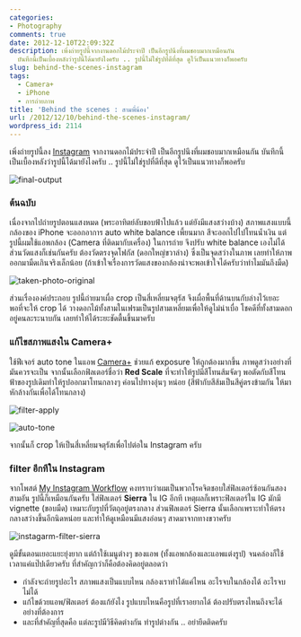 ```yaml
---
categories:
- Photography
comments: true
date: 2012-12-10T22:09:32Z
description: เพิ่งถ่ายรูปนี้จากงานดอกไม้ประจำปี เป็นอีกรูปนึงที่ผมชอบมากเหมือนกัน
  บันทึกนี้เป็นเบื้องหลังว่ารูปนี้ได้มายังไงครับ .. รูปนี้ไม่ใช่รูปที่ดีที่สุด ดูไว้เป็นแนวทางก็พอครับ
slug: behind-the-scenes-instagram
tags:
  - Camera+
  - iPhone
  - การถ่ายภาพ
title: 'Behind the scenes : สามพี่น้อง'
url: /2012/12/10/behind-the-scenes-instagram/
wordpress_id: 2114
---
```


เพิ่งถ่ายรูปนี้ลง [Instagram](http://instagram.com/p/TA_A7zlWZx/) จากงานดอกไม้ประจำปี เป็นอีกรูปนึงที่ผมชอบมากเหมือนกัน บันทึกนี้เป็นเบื้องหลังว่ารูปนี้ได้มายังไงครับ .. รูปนี้ไม่ใช่รูปที่ดีที่สุด ดูไว้เป็นแนวทางก็พอครับ

![final-output](https://farm9.staticflickr.com/8357/8261411380_b127cbd299_z.jpg)

### ต้นฉบับ

เนื่องจากไปถ่ายรูปตอนแสงหมด (พระอาทิตย์ลับขอบฟ้าไปแล้ว แต่ยังมีแสงสว่างบ้าง) สภาพแสงแบบนี้ กล้องของ iPhone จะออกอาการ auto white balance เพี้ยนมาก สีจะออกไปไปโทนน้ำเงิน แต่รูปนี้ผมใช้แอพกล้อง (Camera ที่ติดมากับเครื่อง) ในการถ่าย จึงปรับ white balance เองไม่ได้ ส่วนวัดแสงก็เช่นกันครับ ต้องวัดตรงจุดโฟกัส (ดอกใหญ่ขวาล่าง) ซึ่งเป็นจุดสว่างในภาพ เลยทำให้ภาพออกมามืดเกินจริงเล็กน้อย (ถ้าเข้าใจเรื่องการวัดแสงของกล้องน่าจะพอเข้าใจได้ครับว่าทำไมมันถึงมืด)

![taken-photo-original](https://farm9.staticflickr.com/8351/8261403942_b1ed27c046_z.jpg)

ส่วนเรื่ององค์ประกอบ รูปนี้ถ่ายมาเผื่อ crop เป็นสี่เหลี่ยมจตุรัส จึงเผื่อพื้นที่ด้านบนกับล่างไว้เยอะพอที่จะให้ crop ได้ วางดอกไม้ทั้งสามในเฟรมเป็นรูปสามเหลี่ยมเพื่อให้ดูไม่น่าเบื่อ โชคดีที่ทั้งสามดอกอยู่คนละระนาบกัน เลยทำให้ได้ระยะชัดตื้นขึ้นมาครับ

### แก้ไขสภาพแสงใน Camera+

ใช้ฟีเจอร์ auto tone ในแอพ [Camera+](http://apparai.in.th/2012/04/%E0%B8%96%E0%B9%88%E0%B8%B2%E0%B8%A2-%E0%B9%81%E0%B8%95%E0%B9%88%E0%B8%87%E0%B8%A0%E0%B8%B2%E0%B8%9E%E0%B9%83%E0%B8%99-iphone-%E0%B8%94%E0%B9%89%E0%B8%A7%E0%B8%A2-camera/) ช่วยแก้ exposure ให้ถูกต้องมากขึ้น ภาพดูสว่างอย่างที่มันควรจะเป็น จากนั้นเลือกฟิลเตอร์ชื่อว่า **Red Scale** ที่จะทำให้รูปมีสีโทนส้มจัดๆ พอตัดกับสีโทนฟ้าของรูปเดิมทำให้รูปออกมาโทนกลางๆ ค่อนไปทางอุ่นๆ หน่อย (สีฟ้ากับสีส้มเป็นสีคู่ตรงข้ามกัน ให้มาหักล้างกันเพื่อได้โทนกลาง)

![filter-apply](https://farm9.staticflickr.com/8352/8260332137_17c62d7e72_z.jpg)

![auto-tone](https://farm9.staticflickr.com/8209/8261399634_2d245d2473_z.jpg)

จากนั้นก็ crop ให้เป็นสี่เหลี่ยมจตุรัสเพื่อไปต่อใน Instagram ครับ

### filter อีกทีใน Instagram

จากโพสต์ [My Instagram Workflow](/2012/07/28/my-instagram-workflow/) คงทราบว่าผมเป็นพวกโรคจิตชอบใส่ฟิลเตอร์ซ้อนกันสองสามอัน รูปนี้ก็เหมือนกันครับ ใส่ฟิลเตอร์ **Sierra** ใน IG อีกที เหตุผลก็เพราะฟิลเตอร์ใน IG มักมี vignette (ขอบมืด) เหมาะกับรูปที่วัตถุอยู่ตรงกลาง ส่วนฟิลเตอร์ Sierra นั้นเลือกเพราะทำให้ตรงกลางสว่างขึ้นอีกนิดหน่อย และทำให้ดูเหมือนมีแสงอ่อนๆ สาดมาจากทางขวาครับ

![instagarm-filter-sierra](https://farm9.staticflickr.com/8494/8261443308_57fc06dd45_z.jpg)

ดูมีขั้นตอนเยอะแยะยุ่งยาก แต่ถ้าใช้เมนูต่างๆ ของแอพ (ทั้งแอพกล้องและแอพแต่งรูป) จนคล่องก็ใช้เวลาแค่แป๊ปเดียวครับ ที่สำคัญกว่าก็คือต้องคิดอยู่ตลอดว่า

- กำลังจะถ่ายรูปอะไร สภาพแสงเป็นแบบไหน กล้องเราทำได้แค่ไหน อะไรจบในกล้องได้ อะไรจบไม่ได้
- แก้ไขด้วยแอพ/ฟิลเตอร์ ต้องแก้ยังไง รูปแบบไหนคือรูปที่เราอยากได้ ต้องปรับตรงไหนถึงจะได้อย่างที่ต้องการ
- และที่สำคัญที่สุดคือ แต่ละรูปมีวิธีคิดต่างกัน ทำรูปต่างกัน .. อย่ายึดติดครับ
